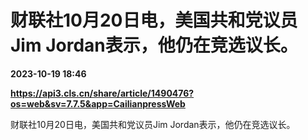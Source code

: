 # 财联社10月20日电，美国共和党议员Jim Jordan表示，他仍在竞选议长。

**2023-10-19 18:46**

**https://api3.cls.cn/share/article/1490476?os=web&sv=7.7.5&app=CailianpressWeb**

财联社10月20日电，美国共和党议员Jim Jordan表示，他仍在竞选议长。
